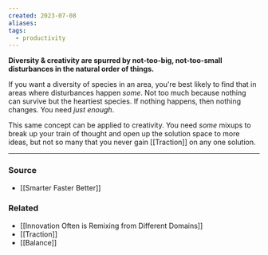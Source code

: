 ```yaml
---
created: 2023-07-08
aliases: 
tags:
  - productivity
---
```

**Diversity & creativity are spurred by not-too-big, not-too-small disturbances in the natural order of things.**

If you want a diversity of species in an area, you're best likely to find that in areas where disturbances happen *some*. Not too much because nothing can survive but the heartiest species. If nothing happens, then nothing changes. You need *just enough*. 

This same concept can be applied to creativity. You need *some* mixups to break up your train of thought and open up the solution space to more ideas, but not so many that you never gain [[Traction]] on any one solution.

****
### Source
- [[Smarter Faster Better]]

### Related
- [[Innovation Often is Remixing from Different Domains]] 
- [[Traction]]
- [[Balance]]